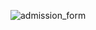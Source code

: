 ![admission_form](https://user-images.githubusercontent.com/59179832/99259272-913fef80-283b-11eb-8c74-428d92ff9480.JPG)
